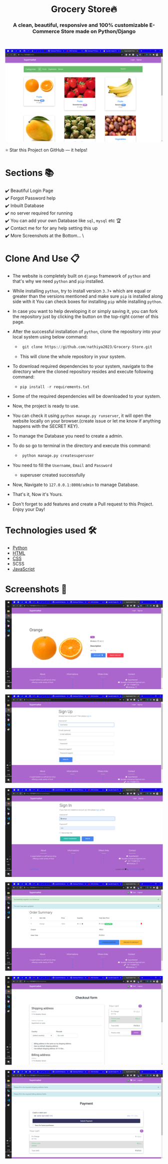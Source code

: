 <h1 align="center"> Grocery Store🔥 </h1> 
<h3 align="center"> A clean, beautiful, responsive and 100% customizable E-Commerce Store made on Python/Django </h3>
<br>
<p align="center"> 
    <a href="https://github.com/nathiya2023/Grocery-Store/blob/master/images/frontimage.png" target="_blank">
    <img src="images/frontimage.png"/>
  </a>
</p>

:star: Star this Project on GitHub — it helps!

# Sections 📚

✔️ Beautiful Login Page \
✔️ Forgot Password help \
✔️ Inbuilt Database \
✔️ no server required for running\
✔️ You can add your own Database like `sql`, `mysql` etc 🏆\
✔️ Contact me for for any help setting this up \
✔️ More Screenshots at the Bottom... \

# Clone And Use 📋

- The website is completely built on `django` framework of `python` and that's why we need `python` and `pip` installed.
- While installing `python`, try to install version `3.7+` which are equal or greater than the versions mentioned and make sure `pip` is installed along side with it You can check boxes for installing `pip` while installing `python`.
- In case you want to help developing it or simply saving it, you can fork the repository just by clicking the button on the top-right corner of this page.
- After the successful installation of `python`, clone the repository into your local system using below command:
  - ```python
     git clone https://github.com/nathiya2023/Grocery-Store.git
    ```
  - This will clone the whole repository in your system.
- To download required dependencies to your system, navigate to the directory where the cloned repository resides and execute following command:
  - ```python
    pip install -r requirements.txt
    ```
- Some of the required dependencies will be downloaded to your system.
- Now, the project is ready to use.
- You can check it using `python manage.py runserver`, it will open the website locally on your browser.(create issue or let me know if anything happens with the SECRET KEY).
- To manage the Database you need to create a admin.
- To do so go to terminal in the directory and execute this command:
  - ```python
     python manage.py createsuperuser
    ```
-  You need to fill the `Username`, `Email` and `Password`
    - superuser created successfully
- Now, Navigate to `127.0.0.1:8000/admin` to manage Database.

- That's it, Now it's Yours. 
- Don't forget to add features and create a Pull request to this Project. Enjoy your Day!

# Technologies used 🛠️

- [Python](https://python.org/)
- [HTML](https://www.w3schools.com/html/)
- [CSS](https://www.w3schools.com/css/)
- SCSS
- [JavaScript](https://www.javascript.com/)

# Screenshots 🌈

<p align="center"> 
    <a href="https://github.com/nathiya2023/Grocery-Store/blob/master/images/productpage.png" target="_blank">
    <img src="images/productpage.png"/>
  </a>
</p>

<p align="center"> 
    <a href="https://github.com/nathiya2023/Grocery-Store/blob/master/images/signin.png" target="_blank">
    <img src="images/signup.png"/>
  </a>
</p>

<p align="center"> 
    <a href="https://github.com/nathiya2023/Grocery-Store/blob/master/images/signup.png" target="_blank">
    <img src="images/signin.png"/>
  </a>
</p>

<p align="center"> 
    <a href="https://github.com/nathiya2023/Grocery-Store/blob/master/images/cart.png" target="_blank">
    <img src="images/cart.png"/>
  </a>
</p>

<p align="center"> 
    <a href="https://github.com/nathiya2023/Grocery-Store/blob/master/images/address.png" target="_blank">
    <img src="images/address.png"/>
  </a>
</p>

<p align="center"> 
    <a href="https://github.com/nathiya2023/Grocery-Store/blob/master/images/payment.png" target="_blank">
    <img src="images/payment.png"/>
  </a>
</p>
